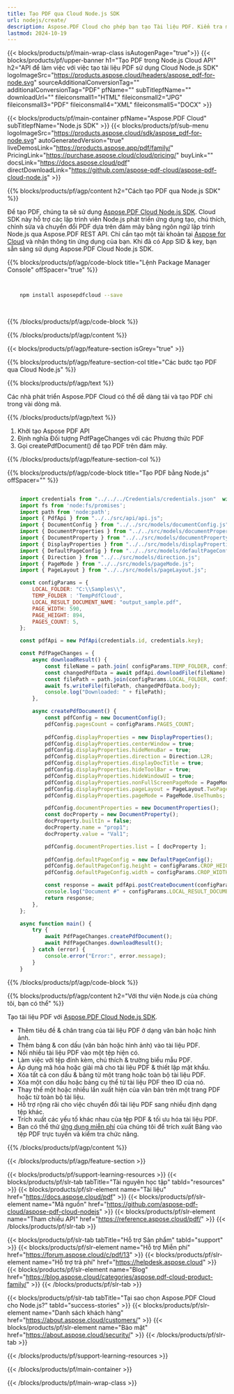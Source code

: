 ```yaml
---
title: Tạo PDF qua Cloud Node.js SDK
url: nodejs/create/
description: Aspose.PDF Cloud cho phép bạn tạo Tài liệu PDF. Kiểm tra mã nguồn Node.js để tạo tệp PDF.
lastmod: 2024-10-19
---
```


{{< blocks/products/pf/main-wrap-class isAutogenPage="true">}}
{{< blocks/products/pf/upper-banner h1="Tạo PDF trong Node.js Cloud API" h2="API để làm việc với việc tạo tài liệu PDF sử dụng Cloud Node.js SDK" logoImageSrc="https://products.aspose.cloud/headers/aspose_pdf-for-node.svg" sourceAdditionalConversionTag="" additionalConversionTag="PDF" pfName="" subTitlepfName="" downloadUrl="" fileiconsmall1="HTML" fileiconsmall2="JPG" fileiconsmall3="PDF" fileiconsmall4="XML" fileiconsmall5="DOCX" >}}

{{< blocks/products/pf/main-container pfName="Aspose.PDF Cloud" subTitlepfName="Node.js SDK" >}}
{{< blocks/products/pf/sub-menu logoImageSrc="https://products.aspose.cloud/sdk/aspose_pdf-for-node.svg"
autoGeneratedVersion="true"
liveDemosLink="https://products.aspose.app/pdf/family/" PricingLink="https://purchase.aspose.cloud/cloud/pricing/" buyLink="" docsLink="https://docs.aspose.cloud/pdf"  directDownloadLink="https://github.com/aspose-pdf-cloud/aspose-pdf-cloud-node.js" >}}

{{% blocks/products/pf/agp/content h2="Cách tạo PDF qua Node.js SDK" %}}

Để tạo PDF, chúng ta sẽ sử dụng
[Aspose.PDF Cloud Node.js SDK](https://products.aspose.cloud/pdf/nodejs/). Cloud SDK này hỗ trợ các lập trình viên Node.js phát triển ứng dụng tạo, chú thích, chỉnh sửa và chuyển đổi PDF dựa trên đám mây bằng ngôn ngữ lập trình Node.js qua Aspose.PDF REST API. Chỉ cần tạo một tài khoản tại [Aspose for Cloud](https://dashboard.aspose.cloud/#/apps) và nhận thông tin ứng dụng của bạn. Khi đã có App SID & key, bạn sẵn sàng sử dụng Aspose.PDF Cloud Node.js SDK.

{{% blocks/products/pf/agp/code-block title="Lệnh Package Manager Console" offSpacer="true" %}}

```bash

     
    npm install asposepdfcloud --save
     
     

```

{{% /blocks/products/pf/agp/code-block %}}

{{% /blocks/products/pf/agp/content %}}

{{< blocks/products/pf/agp/feature-section isGrey="true" >}}

{{% blocks/products/pf/agp/feature-section-col title="Các bước tạo PDF qua Cloud Node.js" %}}

{{% blocks/products/pf/agp/text %}}

Các nhà phát triển Aspose.PDF Cloud có thể dễ dàng tải và tạo PDF chỉ trong vài dòng mã.

{{% /blocks/products/pf/agp/text %}}

1. Khởi tạo Aspose PDF API
1. Định nghĩa Đối tượng PdfPageChanges với các Phương thức PDF
1. Gọi createPdfDocument() để tạo PDF trên đám mây.

{{% /blocks/products/pf/agp/feature-section-col %}}

{{% blocks/products/pf/agp/code-block title="Tạo PDF bằng Node.js" offSpacer="" %}}

```js

    import credentials from "../../../Credentials/credentials.json"  with { type: "json" };    // json-file in this format: { "id": "*****", "key": "*******" }
    import fs from 'node:fs/promises';
    import path from 'node:path';
    import { PdfApi } from "../../src/api/api.js";
    import { DocumentConfig } from "../../src/models/documentConfig.js" 
    import { DocumentProperties } from "../../src/models/documentProperties.js"
    import { DocumentProperty } from "../../src/models/documentProperty.js"
    import { DisplayProperties } from "../../src/models/displayProperties.js"
    import { DefaultPageConfig } from "../../src/models/defaultPageConfig.js"
    import { Direction } from "../../src/models/direction.js";
    import { PageMode } from "../../src/models/pageMode.js";
    import { PageLayout } from "../../src/models/pageLayout.js";

    const configParams = {
        LOCAL_FOLDER: "C:\\Samples\\",
        TEMP_FOLDER : 'TempPdfCloud',
        LOCAL_RESULT_DOCUMENT_NAME: "output_sample.pdf",
        PAGE_WIDTH: 590,
        PAGE_HEIGHT: 894,
        PAGES_COUNT: 5,
    };

    const pdfApi = new PdfApi(credentials.id, credentials.key);

    const PdfPageChanges = {
        async downloadResult() {
            const fileName = path.join( configParams.TEMP_FOLDER, configParams.LOCAL_RESULT_DOCUMENT_NAME);
            const changedPdfData = await pdfApi.downloadFile(fileName);
            const filePath = path.join(configParams.LOCAL_FOLDER, configParams.LOCAL_RESULT_DOCUMENT_NAME);
            await fs.writeFile(filePath, changedPdfData.body);
            console.log("Downloaded: " + filePath);
        },

        async createPdfDocument() {
            const pdfConfig = new DocumentConfig();
            pdfConfig.pagesCount = configParams.PAGES_COUNT;
            
            pdfConfig.displayProperties = new DisplayProperties();
            pdfConfig.displayProperties.centerWindow = true;
            pdfConfig.displayProperties.hideMenuBar = true;
            pdfConfig.displayProperties.direction = Direction.L2R;
            pdfConfig.displayProperties.displayDocTitle = true;
            pdfConfig.displayProperties.hideToolBar = true;
            pdfConfig.displayProperties.hideWindowUI = true;
            pdfConfig.displayProperties.nonFullScreenPageMode = PageMode.UseThumbs;
            pdfConfig.displayProperties.pageLayout = PageLayout.TwoPageLeft;
            pdfConfig.displayProperties.pageMode = PageMode.UseThumbs;

            pdfConfig.documentProperties = new DocumentProperties();
            const docProperty = new DocumentProperty();
            docProperty.builtIn = false;
            docProperty.name = "prop1";
            docProperty.value = "Val1";

            pdfConfig.documentProperties.list = [ docProperty ];
            
            pdfConfig.defaultPageConfig = new DefaultPageConfig();
            pdfConfig.defaultPageConfig.height = configParams.CROP_HEIGHT;
            pdfConfig.defaultPageConfig.width = configParams.CROP_WIDTH;

            const response = await pdfApi.postCreateDocument(configParams.LOCAL_RESULT_DOCUMENT_NAME, pdfConfig, null, configParams.TEMP_FOLDER);
            console.log("Document #" + configParams.LOCAL_RESULT_DOCUMENT_NAME + " created.")
            return response;
        },
    };

    async function main() {
        try {
            await PdfPageChanges.createPdfDocument();
            await PdfPageChanges.downloadResult();
        } catch (error) {
            console.error("Error:", error.message);
        }
    }
```

{{% /blocks/products/pf/agp/code-block %}}

{{% blocks/products/pf/agp/content h2="Với thư viện Node.js của chúng tôi, bạn có thể" %}}

Tạo tài liệu PDF với [Aspose.PDF Cloud Node.js SDK](https://products.aspose.cloud/pdf/nodejs/).

+ Thêm tiêu đề & chân trang của tài liệu PDF ở dạng văn bản hoặc hình ảnh.
+ Thêm bảng & con dấu (văn bản hoặc hình ảnh) vào tài liệu PDF.
+ Nối nhiều tài liệu PDF vào một tệp hiện có.
+ Làm việc với tệp đính kèm, chú thích & trường biểu mẫu PDF.
+ Áp dụng mã hóa hoặc giải mã cho tài liệu PDF & thiết lập mật khẩu.
+ Xóa tất cả con dấu & bảng từ một trang hoặc toàn bộ tài liệu PDF.
+ Xóa một con dấu hoặc bảng cụ thể từ tài liệu PDF theo ID của nó.
+ Thay thế một hoặc nhiều lần xuất hiện của văn bản trên một trang PDF hoặc từ toàn bộ tài liệu.
+ Hỗ trợ rộng rãi cho việc chuyển đổi tài liệu PDF sang nhiều định dạng tệp khác.
+ Trích xuất các yếu tố khác nhau của tệp PDF & tối ưu hóa tài liệu PDF.
+ Bạn có thể thử [ứng dụng miễn phí](https://products.aspose.app/pdf/table-extraction) của chúng tôi để trích xuất Bảng vào tệp PDF trực tuyến và kiểm tra chức năng.

{{% /blocks/products/pf/agp/content %}}

{{< /blocks/products/pf/agp/feature-section >}}

{{< blocks/products/pf/support-learning-resources >}}
{{< blocks/products/pf/slr-tab tabTitle="Tài nguyên học tập" tabId="resources" >}}
{{< blocks/products/pf/slr-element name="Tài liệu" href="https://docs.aspose.cloud/pdf" >}}
{{< blocks/products/pf/slr-element name="Mã nguồn" href="https://github.com/aspose-pdf-cloud/aspose-pdf-cloud-nodejs" >}}
{{< blocks/products/pf/slr-element name="Tham chiếu API" href="https://reference.aspose.cloud/pdf/" >}}
{{< /blocks/products/pf/slr-tab >}}

{{< blocks/products/pf/slr-tab tabTitle="Hỗ trợ Sản phẩm" tabId="support" >}}
{{< blocks/products/pf/slr-element name="Hỗ trợ Miễn phí" href="https://forum.aspose.cloud/c/pdf/13" >}}
{{< blocks/products/pf/slr-element name="Hỗ trợ trả phí" href="https://helpdesk.aspose.cloud" >}}
{{< blocks/products/pf/slr-element name="Blog" href="https://blog.aspose.cloud/categories/aspose.pdf-cloud-product-family/" >}}
{{< /blocks/products/pf/slr-tab >}}

{{< blocks/products/pf/slr-tab tabTitle="Tại sao chọn Aspose.PDF Cloud cho Node.js?" tabId="success-stories" >}}
{{< blocks/products/pf/slr-element name="Danh sách khách hàng" href="https://about.aspose.cloud/customers/" >}}
{{< blocks/products/pf/slr-element name="Bảo mật" href="https://about.aspose.cloud/security/" >}}
{{< /blocks/products/pf/slr-tab >}}

{{< /blocks/products/pf/support-learning-resources >}}

<!-- aboutfile Ends -->

{{< /blocks/products/pf/main-container >}}

{{< /blocks/products/pf/main-wrap-class >}}



